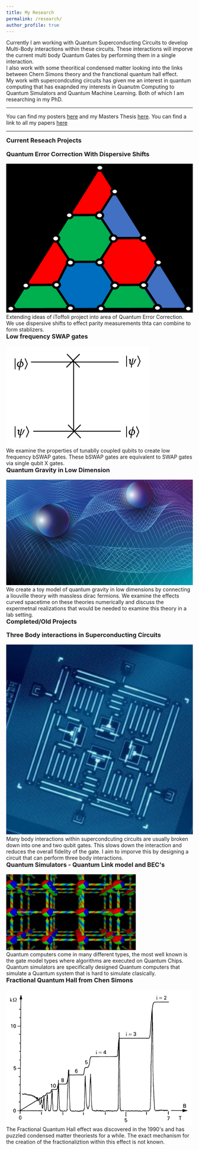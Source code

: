 ```yaml
---
title: My Research
permalink: /research/
author_profile: true
---
```


Currently I am working with Quantum Superconducting Circuits to develop Multi-Body interactions within these circuits. These interactions will imporve the current multi body Quantum Gates by performing them in a single interaction.
<br>
I also work with some theoritical condensed matter looking into the links between Chern Simons theory  and the franctional quantum hall effect. 
<br> 
My work with supercondcuting circuits has given me an interest in quantum computing that has exapnded my interests in Quanutm Computing to Quantum Simulators and Quantum Machine Learning. Both of which I am researching in my PhD.

<hr>

You can find my posters [here](/posters/) and my Masters Thesis [here](../assets/docs/Master_Project.pdf). You can find a link to all my papers [here](https://arxiv.org/find/grp_physics/1/au:+Baker_Aneirin_J/0/1/0/all/0/1?per_page=100)
<br>

<hr>



### Current Reseach Projects

<style>
	h3 {
    margin-top: 0em;
</style>

<div class="container-list">

<div class="container-outer" onclick="location.href='/QEC/';" style="cursor: pointer;">
		<div class="container-inner">
			<h3>Quantum Error Correction With Dispersive Shifts</h3>
		</div>
		<div class="container-inner">
			<img class="img-prev" src="/assets/img/Research/QEC.png" alt="FQHE.png">
			<div class="txt-box">
			Extending ideas of iToffoli project into area of Quantum Error Correction. We use dispersive shifts to effect parity measurements thta can combine to form stablizers.
			</div>
		</div>
	</div>

<div class="container-outer" onclick="location.href='/swap_gates/';" style="cursor: pointer;">
		<div class="container-inner">
			<h3>Low frequency SWAP gates</h3>
		</div>
		<div class="container-inner">
			<img class="img-prev" src="/assets/img/Research/swap_gate.jpg" alt="FQHE.png">
			<div class="txt-box">
			We examine the properties of tunablly coupled qubits to create low frequency bSWAP gates. These bSWAP gates are equivalent to SWAP gates via single qubit X gates.
			</div>
		</div>
	</div>

<div class="container-outer" onclick="location.href='/QuantumGravity/';" style="cursor: pointer;">
		<div class="container-inner">
			<h3>Quantum Gravity in Low Dimension</h3>
		</div>
		<div class="container-inner">
			<img class="img-prev" src="/assets/img/Research/quantum_gravity_thumbnail.jpg" alt="FQHE.png">
			<div class="txt-box">
			We create a toy model of quantum gravity in low dimensions by connecting a liouville theory with massless dirac fermions. We examine the effects curved spacetime on these theories numerically and discuss the expermetnal realizations that would be needed to examine this theory in a lab setting. 
			</div>
		</div>
	</div>

</div>

### Completed/Old Projects 

<div class="container-list">
	<div class="container-outer" onclick="location.href='/Toffoli/';" style="cursor: pointer;">
		<div class="container-inner">
			<h3>Three Body interactions in Superconducting Circuits</h3>
		</div>
		<div class="container-inner">
			<img class="img-prev" src="/assets/img/Research/Scc.png" alt="SCC.png">
			<div class="txt-box">
				Many body interactions within supercondcuting circuits are usually broken down into one and two qubit gates. This slows down the interaction and reduces the overall fidelity of the gate. I aim to imporve this by designing a circuit that can perform three body interactions. 
			</div>
		</div>
	</div>

<div class="container-outer" onclick="location.href='/BECLattice/';" style="cursor: pointer;">
		<div class="container-inner">
			<h3>Quantum Simulators - Quantum Link model and BEC's</h3>
		</div>
		<div class="container-inner">
			<img class="img-prev" src="/assets/img/Research/Lattice.jpg" alt="Lattice.png">
			<div class="txt-box">
			Quantum computers come in many different types, the most well known is the gate model types where algorithms are executed on Quantum Chips. Quantum simulators are specifically designed Quantum computers that simulate a Quantum system that is hard to simulate clasically. 
			</div>
		</div>
	</div>
</div>

<div class="container-outer" onclick="location.href='/Chiral/';" style="cursor: pointer;">
		<div class="container-inner">
			<h3>Fractional Quantum Hall from Chen Simons</h3>
		</div>
		<div class="container-inner">
			<img class="img-prev" src="/assets/img/Research/FQHE.gif" alt="FQHE.png">
			<div class="txt-box">
			The Fractional Quantum Hall effect was discovered in the 1990's and has puzzled condensed matter theoriests for a while. The exact mechanism for the creation of the fractionaliztion within this effect is not known. 
			</div>
		</div>
	</div>
